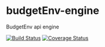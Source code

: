 # budgetEnv-engine
BudgetEnv api engine

[![Build Status](https://travis-ci.org/calbis/budgetEnv-engine.svg?branch=master)](https://travis-ci.org/calbis/budgetEnv-engine)
[![Coverage Status](https://coveralls.io/repos/github/calbis/budgetEnv-engine/badge.svg?branch=master)](https://coveralls.io/github/calbis/budgetEnv-engine?branch=master)
